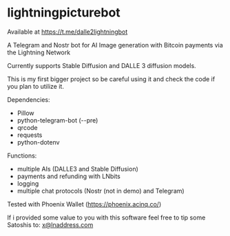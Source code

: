 # lightningpicturebot

Available at https://t.me/dalle2lightningbot

A Telegram and Nostr bot for AI Image generation with Bitcoin payments via the Lightning Network

Currently supports Stable Diffusion and DALLE 3 diffusion models.

This is my first bigger project so be careful using it and check the code if you plan to utilize it.

Dependencies:
* Pillow
* python-telegram-bot (--pre)
* qrcode
* requests
* python-dotenv

Functions:
* multiple AIs (DALLE3 and Stable Diffusion)
* payments and refunding with LNbits
* logging
* multiple chat protocols (Nostr (not in demo) and Telegram)

Tested with Phoenix Wallet (https://phoenix.acinq.co/)

If i provided some value to you with this software feel free to tip some Satoshis to: x@lnaddress.com

